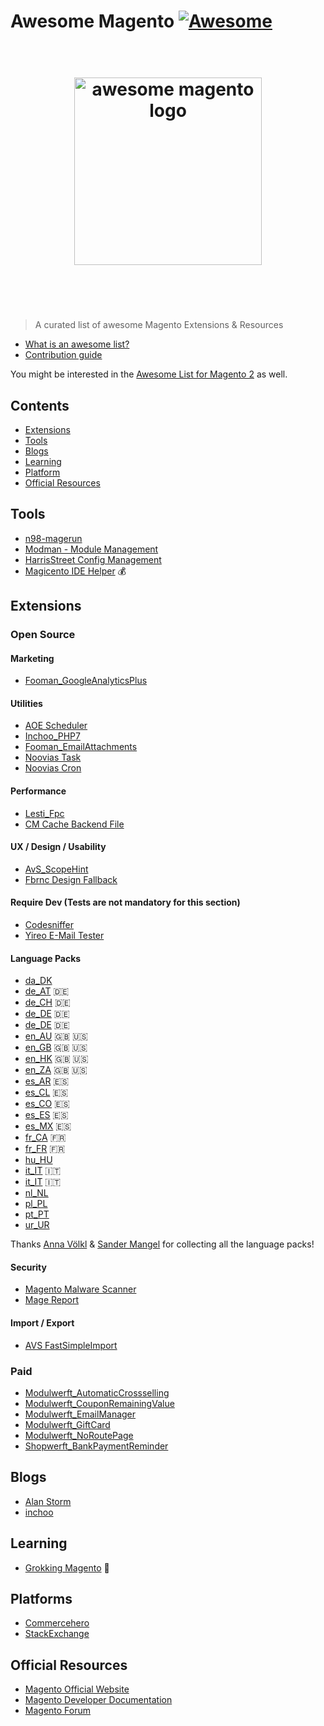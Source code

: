 # Awesome Magento [![Awesome](https://cdn.rawgit.com/sindresorhus/awesome/d7305f38d29fed78fa85652e3a63e154dd8e8829/media/badge.svg)](https://github.com/sindresorhus/awesome)

<h1 align="center">
	<br>
	<img width="300" src="https://github.com/DavidLambauer/awesome-magento/blob/master/media/awesome-magento-logo.png" alt="awesome magento logo">
	<br>
	<br>
	<br>
</h1>

> A curated list of awesome Magento Extensions & Resources

- [What is an awesome list?](https://github.com/sindresorhus/awesome/blob/master/awesome.md)
- [Contribution guide](contributing.md)

You might be interested in the [Awesome List for Magento 2](https://github.com/DavidLambauer/awesome-magento2) as well.

## Contents

- [Extensions](#extensions)
- [Tools](#tools)
- [Blogs](#blogs)
- [Learning](#learning)
- [Platform](#platform)
- [Official Resources](#official)


## Tools

- [n98-magerun](http://magerun.net/)
- [Modman - Module Management](https://github.com/colinmollenhour/modman)
- [HarrisStreet Config Management](https://github.com/Zookal/HarrisStreet-ImpEx)
- [Magicento IDE Helper](http://magicento.com/) :moneybag:

## Extensions

### Open Source

#### Marketing

- [Fooman_GoogleAnalyticsPlus](https://github.com/fooman/googleanalyticsplus)

#### Utilities

- [AOE Scheduler](https://github.com/AOEpeople/Aoe_Scheduler)
- [Inchoo_PHP7](https://github.com/Inchoo/Inchoo_PHP7)
- [Fooman_EmailAttachments](https://github.com/fooman/emailattachments/)
- [Noovias Task](https://github.com/noovias/ext.magento.noovias.extensions)
- [Noovias Cron](https://github.com/noovias/ext.magento.noovias.cron)

#### Performance
- [Lesti_Fpc](https://github.com/GordonLesti/Lesti_Fpc)
- [CM Cache Backend File](https://github.com/colinmollenhour/Cm_Cache_Backend_File)

#### UX / Design / Usability

- [AvS_ScopeHint](https://github.com/avstudnitz/AvS_ScopeHint)
- [Fbrnc Design Fallback](https://github.com/fbrnc/Aoe_DesignFallback)

#### Require Dev (Tests are not mandatory for this section)

- [Codesniffer](https://github.com/magento-ecg/coding-standard)
- [Yireo E-Mail Tester](https://www.yireo.com/software/magento-extensions/emailtester/downloads)

#### Language Packs

- [da_DK](https://magentodanmark.dk/)
- [de_AT](https://github.com/MaWoScha/German_LocalePack_de_AT) :de:
- [de_CH](https://github.com/MaWoScha/German_LocalePack_de_CH) :de:
- [de_DE](https://github.com/MaWoScha/German_LocalePack_de_DE) :de:
- [de_DE](https://github.com/riconeitzel/German_LocalePack_de_DE) :de:
- [en_AU](https://github.com/MaWoScha/German_LocalePack_en_AU) :gb: :us:
- [en_GB](https://github.com/MaWoScha/German_LocalePack_en_GB) :gb: :us:
- [en_HK](https://github.com/MaWoScha/German_LocalePack_en_HK) :gb: :us:
- [en_ZA](https://github.com/MaWoScha/German_LocalePack_en_ZA) :gb: :us:
- [es_AR](https://github.com/MaWoScha/German_LocalePack_es_AR) :es:
- [es_CL](https://github.com/MaWoScha/German_LocalePack_es_CL) :es:
- [es_CO](https://github.com/MaWoScha/German_LocalePack_es_CO) :es:
- [es_ES](https://github.com/MaWoScha/German_LocalePack_es_ES) :es:
- [es_MX](https://github.com/MaWoScha/German_LocalePack_es_MX) :es:
- [fr_CA](https://github.com/MaWoScha/German_LocalePack_fr_CA) :fr:
- [fr_FR](http://www.bkm.uno/services-additionnels/magento-pack-fr-1-9-1.html) :fr:
- [hu_HU](https://github.com/versedi/Magento-Locales/tree/master/app/locale/hu_HU)
- [it_IT](https://github.com/MaWoScha/German_LocalePack_it_IT) :it:
- [it_IT](https://bitbucket.org/bitbull/magento-translations-it) :it:
- [nl_NL](https://github.com/ho-nl/magento1-Ho_nl_NL) 
- [pl_PL](https://github.com/SnowdogApps/MagentoEE-Translation-pl_PL) 
- [pt_PT](https://github.com/MaWoScha/German_LocalePack_pt_PT) 
- [ur_UR](https://github.com/MaWoScha/German_LocalePack_ur_UR) 

Thanks [Anna Völkl](https://github.com/avoelkl) & [Sander Mangel](https://github.com/sandermangel) for collecting all the language packs! 


#### Security

- [Magento Malware Scanner](https://github.com/gwillem/magento-malware-scanner)
- [Mage Report](https://www.magereport.com/)


#### Import / Export

- [AVS FastSimpleImport](https://github.com/avstudnitz/AvS_FastSimpleImport)

### Paid

- [Modulwerft_AutomaticCrossselling](https://en.modulwerft.com/magento-automatic-cross-selling.html)
- [Modulwerft_CouponRemainingValue](https://en.modulwerft.com/magento-coupon-remaining-value.html)
- [Modulwerft_EmailManager](https://en.modulwerft.com/magento-e-mail-manager.html)
- [Modulwerft_GiftCard](https://en.modulwerft.com/magento-gift-cards.html)
- [Modulwerft_NoRoutePage](https://en.modulwerft.com/magento-404-redirects.html)
- [Shopwerft_BankPaymentReminder](https://en.modulwerft.com/magento-automatic-bank-payment-reminder.html)

## Blogs

- [Alan Storm](http://alanstorm.com/category/magento/)
- [inchoo](http://inchoo.net/category/magento/)

## Learning

- [Grokking Magento](https://shop.vinaikopp.com/grokking-magento/#!/home) :book:

## Platforms

- [Commercehero](https://commercehero.io/)
- [StackExchange](http://magento.stackexchange.com/)

## Official Resources

- [Magento Official Website](https://www.magento.com)
- [Magento Developer Documentation](http://devdocs.magento.com/)
- [Magento Forum](https://community.magento.com/)
